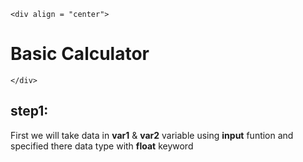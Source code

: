     <div align = "center">
# Basic Calculator
    </div>
## step1:
First we will take data in **var1** & **var2** variable using **input** funtion  and specified there data type with **float** keyword 

